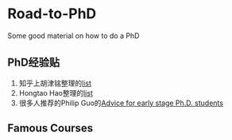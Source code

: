 # Road-to-PhD
Some good material on how to do a PhD

## PhD经验贴
1. 知乎上胡津铭整理的[list](https://www.zhihu.com/question/32210068/answer/2786600114)
2. Hongtao Hao整理的[list](https://hongtaoh.com/en/2021/09/18/phd-advice-collection/)
3. 很多人推荐的Philip Guo的[Advice for early stage Ph.D. students](https://www.jianshu.com/p/e24e5624b150)

## Famous Courses

<!--stackedit_data:
eyJoaXN0b3J5IjpbNTQzNzMyNDgsMTQ3NjE1MzcyLDE4NjQxMz
AwMzksMTk1NDkwMTM5MSwxNDM4Njc2NTMxXX0=
-->